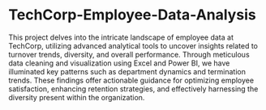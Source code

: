 # TechCorp-Employee-Data-Analysis

This project delves into the intricate landscape of employee data at TechCorp, utilizing advanced analytical tools to uncover insights related to turnover trends, diversity, and overall performance. Through meticulous data cleaning and visualization using Excel and Power BI, we have illuminated key patterns such as department dynamics and termination trends. These findings offer actionable guidance for optimizing employee satisfaction, enhancing retention strategies, and effectively harnessing the diversity present within the organization.
